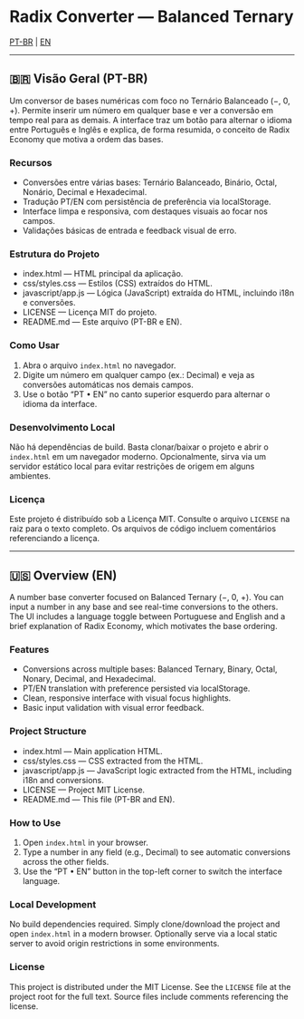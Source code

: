 # Radix Converter — Balanced Ternary

[PT-BR](#pt-br) | [EN](#en)

---

<a id="pt-br"></a>
## 🇧🇷 Visão Geral (PT-BR)
Um conversor de bases numéricas com foco no Ternário Balanceado (−, 0, +). Permite inserir um número em qualquer base e ver a conversão em tempo real para as demais. A interface traz um botão para alternar o idioma entre Português e Inglês e explica, de forma resumida, o conceito de Radix Economy que motiva a ordem das bases.

### Recursos
- Conversões entre várias bases: Ternário Balanceado, Binário, Octal, Nonário, Decimal e Hexadecimal.
- Tradução PT/EN com persistência de preferência via localStorage.
- Interface limpa e responsiva, com destaques visuais ao focar nos campos.
- Validações básicas de entrada e feedback visual de erro.

### Estrutura do Projeto
- index.html — HTML principal da aplicação.
- css/styles.css — Estilos (CSS) extraídos do HTML.
- javascript/app.js — Lógica (JavaScript) extraída do HTML, incluindo i18n e conversões.
- LICENSE — Licença MIT do projeto.
- README.md — Este arquivo (PT-BR e EN).

### Como Usar
1. Abra o arquivo `index.html` no navegador.
2. Digite um número em qualquer campo (ex.: Decimal) e veja as conversões automáticas nos demais campos.
3. Use o botão “PT • EN” no canto superior esquerdo para alternar o idioma da interface.

### Desenvolvimento Local
Não há dependências de build. Basta clonar/baixar o projeto e abrir o `index.html` em um navegador moderno. Opcionalmente, sirva via um servidor estático local para evitar restrições de origem em alguns ambientes.

### Licença
Este projeto é distribuído sob a Licença MIT. Consulte o arquivo `LICENSE` na raiz para o texto completo. Os arquivos de código incluem comentários referenciando a licença.

---

<a id="en"></a>
## 🇺🇸 Overview (EN)
A number base converter focused on Balanced Ternary (−, 0, +). You can input a number in any base and see real-time conversions to the others. The UI includes a language toggle between Portuguese and English and a brief explanation of Radix Economy, which motivates the base ordering.

### Features
- Conversions across multiple bases: Balanced Ternary, Binary, Octal, Nonary, Decimal, and Hexadecimal.
- PT/EN translation with preference persisted via localStorage.
- Clean, responsive interface with visual focus highlights.
- Basic input validation with visual error feedback.

### Project Structure
- index.html — Main application HTML.
- css/styles.css — CSS extracted from the HTML.
- javascript/app.js — JavaScript logic extracted from the HTML, including i18n and conversions.
- LICENSE — Project MIT License.
- README.md — This file (PT-BR and EN).

### How to Use
1. Open `index.html` in your browser.
2. Type a number in any field (e.g., Decimal) to see automatic conversions across the other fields.
3. Use the “PT • EN” button in the top-left corner to switch the interface language.

### Local Development
No build dependencies required. Simply clone/download the project and open `index.html` in a modern browser. Optionally serve via a local static server to avoid origin restrictions in some environments.

### License
This project is distributed under the MIT License. See the `LICENSE` file at the project root for the full text. Source files include comments referencing the license.
